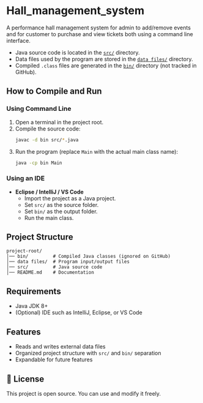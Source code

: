 # Hall_management_system
A performance hall management system for admin to add/remove events and for customer to purchase and view tickets both using a command line interface.

- Java source code is located in the [`src/`](./src) directory.  
- Data files used by the program are stored in the [`data files/`](./data%20files) directory.  
- Compiled `.class` files are generated in the [`bin/`](./bin) directory (not tracked in GitHub).  

## How to Compile and Run
### Using Command Line
1. Open a terminal in the project root.  
2. Compile the source code:
   ```bash
   javac -d bin src/*.java
   ```
3. Run the program (replace `Main` with the actual main class name):
   ```bash
   java -cp bin Main
   ```

### Using an IDE
- **Eclipse / IntelliJ / VS Code**  
  - Import the project as a Java project.  
  - Set `src/` as the source folder.  
  - Set `bin/` as the output folder.  
  - Run the main class.  

## Project Structure
```
project-root/
│── bin/         # Compiled Java classes (ignored on GitHub)
│── data files/  # Program input/output files
│── src/         # Java source code
│── README.md    # Documentation
```

## Requirements
- Java JDK 8+  
- (Optional) IDE such as IntelliJ, Eclipse, or VS Code  

## Features
- Reads and writes external data files  
- Organized project structure with `src/` and `bin/` separation  
- Expandable for future features  

## 📄 License
This project is open source. You can use and modify it freely.
